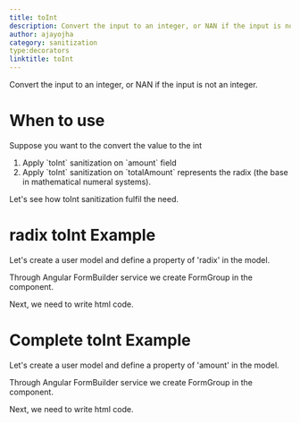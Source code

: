```yaml
---
title: toInt
description: Convert the input to an integer, or NAN if the input is not an integer.
author: ajayojha
category: sanitization
type:decorators
linktitle: toInt
---
```


<div class="title-bar"><p>Convert the input to an integer, or NAN if the input is not an integer.</p></div>

# When to use
Suppose you want to the convert the value to the int
<ol class='showHideElement'>
   <li>Apply `toInt` sanitization on `amount` field</li>
   <li>Apply `toInt` sanitization on `totalAmount` represents the radix (the base in mathematical numeral systems).</li>
</ol>
Let's see how toInt sanitization fulfil the need.

# radix toInt Example
Let's create a user model and define a property of 'radix' in the model.
<div component="app-code" key="toInt-radix-model"></div> 

Through Angular FormBuilder service we create FormGroup in the component.

<div component="app-code" key="toInt-radix-component"></div> 
Next, we need to write html code.
<div component="app-code" key="toInt-radix-html"></div> 
<div component="app-example-runner" ref-component="app-toInt-radix"></div>

# Complete toInt Example  
Let's create a user model and define a property of 'amount' in the model.
<div component="app-code" key="toInt-complete-model"></div> 

Through Angular FormBuilder service we create FormGroup in the component.

<div component="app-code" key="toInt-complete-component"></div> 
Next, we need to write html code.
<div component="app-code" key="toInt-complete-html"></div> 
<div component="app-example-runner" ref-component="app-toInt-complete"></div>
